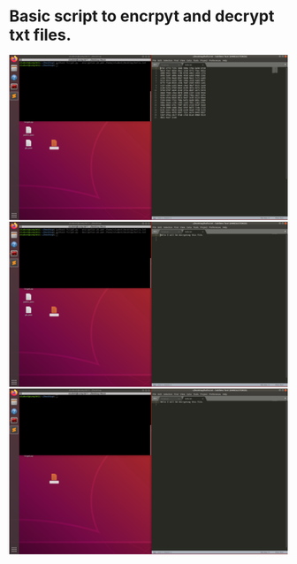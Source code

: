 # Basic script to encrpyt and decrypt txt files. 

<img src="https://github.com/ibrahimswati/Cryptography-Cybersecurity/blob/main/crypt.png">

<img src="https://github.com/ibrahimswati/Cryptography-Cybersecurity/blob/main/crypt1.png">

<img src="https://github.com/ibrahimswati/Cryptography-Cybersecurity/blob/main/crypt2.png">
